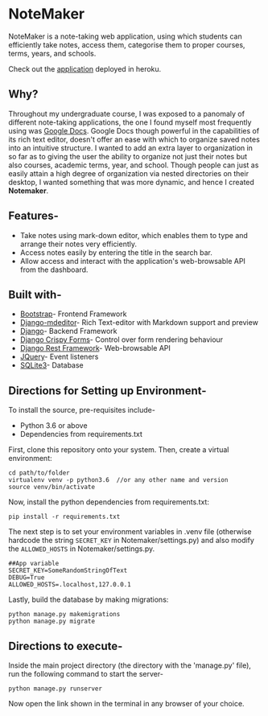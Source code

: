 # NoteMaker

NoteMaker is a note-taking web application, using which students can efficiently take notes, access them, categorise them to proper courses, terms, years, and schools.

Check out the [application](https://demo-notemaker.herokuapp.com) deployed in heroku.

## Why?

Throughout my undergraduate course, I was exposed to a panomaly of different note-taking applications, the one I found myself most frequently using was [Google Docs](https://docs.google.com/document/u/0/). Google Docs though powerful in the capabilities of its rich text editor, doesn't offer an ease with which to organize saved notes into an intuitive structure. I wanted to add an extra layer to organization in so far as to giving the user the ability to organize not just their notes but also courses, academic terms, year, and school. Though people can just as easily attain a high degree of organization via nested directories on their desktop, I wanted something that was more dynamic, and hence I created **Notemaker**.

## Features-

- Take notes using mark-down editor, which enables them to type and arrange their notes very efficiently.
- Access notes easily by entering the title in the search bar.
- Allow access and	interact with the application's web-browsable API from the dashboard.

## Built with-

- [Bootstrap](https://getbootstrap.com/)- Frontend Framework
- [Django-mdeditor](https://github.com/pylixm/django-mdeditor)- Rich Text-editor with Markdown support and preview
- [Django](https://www.djangoproject.com/)- Backend Framework
- [Django Crispy Forms](https://django-crispy-forms.readthedocs.io/en/latest/)- Control over form rendering behaviour
- [Django Rest Framework](https://www.django-rest-framework.org/)- Web-browsable API
- [JQuery](https://jquery.com/)- Event listeners
- [SQLite3](https://www.sqlite.org/index.html)- Database

## Directions for Setting up Environment-

To install the source, pre-requisites include-

- Python 3.6 or above
- Dependencies from requirements.txt

First, clone this repository onto your system. Then, create a virtual environment:

```
cd path/to/folder
virtualenv venv -p python3.6  //or any other name and version
source venv/bin/activate
```

Now, install the python dependencies from requirements.txt:
```
pip install -r requirements.txt
```

The next step is to set your environment variables in .venv file (otherwise hardcode the string `SECRET_KEY` in Notemaker/settings.py) and also modify the `ALLOWED_HOSTS` in Notemaker/settings.py.
```
##App variable
SECRET_KEY=SomeRandomStringOfText
DEBUG=True
ALLOWED_HOSTS=.localhost,127.0.0.1
```

Lastly, build the database by making migrations:
```
python manage.py makemigrations
python manage.py migrate
```

## Directions to execute-

Inside the main project directory (the directory with the 'manage.py' file), run the following command to start the server-
```
python manage.py runserver
```

Now open the link shown in the terminal in any browser of your choice.
